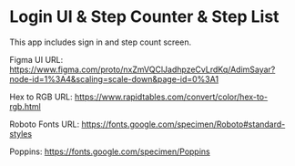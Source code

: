# Login UI & Step Counter & Step List

This app includes sign in and step count screen.

Figma UI URL: https://www.figma.com/proto/nxZmVQClJadhpzeCvLrdKq/AdimSayar?node-id=1%3A4&scaling=scale-down&page-id=0%3A1

Hex to RGB URL: https://www.rapidtables.com/convert/color/hex-to-rgb.html

Roboto Fonts URL: https://fonts.google.com/specimen/Roboto#standard-styles

Poppins: https://fonts.google.com/specimen/Poppins

